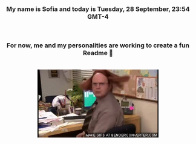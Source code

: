 


<div align="center">
<h3 >My name is Sofia and today is Tuesday, 28 September, 23:54 GMT-4</h3><br>
<h3 >For now, me and my personalities are working to create a fun Readme 👋
</h3><br>
<img src='img/dwight.gif' alt='working...'/>
</div>
